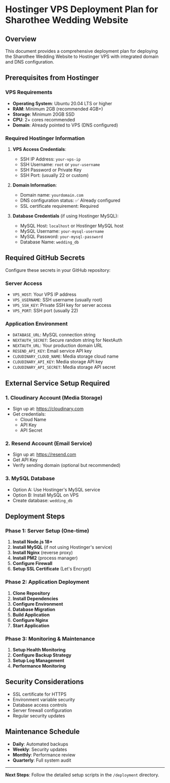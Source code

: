 # Hostinger VPS Deployment Plan for Sharothee Wedding Website

## Overview
This document provides a comprehensive deployment plan for deploying the Sharothee Wedding Website to Hostinger VPS with integrated domain and DNS configuration.

## Prerequisites from Hostinger
### VPS Requirements
- **Operating System**: Ubuntu 20.04 LTS or higher
- **RAM**: Minimum 2GB (recommended 4GB+)
- **Storage**: Minimum 20GB SSD
- **CPU**: 2+ cores recommended
- **Domain**: Already pointed to VPS (DNS configured)

### Required Hostinger Information
1. **VPS Access Credentials**:
   - SSH IP Address: `your-vps-ip`
   - SSH Username: `root` or `your-username`
   - SSH Password or Private Key
   - SSH Port: (usually 22 or custom)

2. **Domain Information**:
   - Domain name: `yourdomain.com`
   - DNS configuration status: ✅ Already configured
   - SSL certificate requirement: Required

3. **Database Credentials** (if using Hostinger MySQL):
   - MySQL Host: `localhost` or Hostinger MySQL host
   - MySQL Username: `your-mysql-username`
   - MySQL Password: `your-mysql-password`
   - Database Name: `wedding_db`

## Required GitHub Secrets
Configure these secrets in your GitHub repository:

### Server Access
- `VPS_HOST`: Your VPS IP address
- `VPS_USERNAME`: SSH username (usually root)
- `VPS_SSH_KEY`: Private SSH key for server access
- `VPS_PORT`: SSH port (usually 22)

### Application Environment
- `DATABASE_URL`: MySQL connection string
- `NEXTAUTH_SECRET`: Secure random string for NextAuth
- `NEXTAUTH_URL`: Your production domain URL
- `RESEND_API_KEY`: Email service API key
- `CLOUDINARY_CLOUD_NAME`: Media storage cloud name
- `CLOUDINARY_API_KEY`: Media storage API key
- `CLOUDINARY_API_SECRET`: Media storage API secret

## External Service Setup Required

### 1. Cloudinary Account (Media Storage)
- Sign up at: https://cloudinary.com
- Get credentials:
  - Cloud Name
  - API Key
  - API Secret

### 2. Resend Account (Email Service)
- Sign up at: https://resend.com
- Get API Key
- Verify sending domain (optional but recommended)

### 3. MySQL Database
- Option A: Use Hostinger's MySQL service
- Option B: Install MySQL on VPS
- Create database: `wedding_db`

## Deployment Steps

### Phase 1: Server Setup (One-time)
1. **Install Node.js 18+**
2. **Install MySQL** (if not using Hostinger's service)
3. **Install Nginx** (reverse proxy)
4. **Install PM2** (process manager)
5. **Configure Firewall**
6. **Setup SSL Certificate** (Let's Encrypt)

### Phase 2: Application Deployment
1. **Clone Repository**
2. **Install Dependencies**
3. **Configure Environment**
4. **Database Migration**
5. **Build Application**
6. **Configure Nginx**
7. **Start Application**

### Phase 3: Monitoring & Maintenance
1. **Setup Health Monitoring**
2. **Configure Backup Strategy**
3. **Setup Log Management**
4. **Performance Monitoring**

## Security Considerations
- SSL certificate for HTTPS
- Environment variable security
- Database access controls
- Server firewall configuration
- Regular security updates

## Maintenance Schedule
- **Daily**: Automated backups
- **Weekly**: Security updates
- **Monthly**: Performance review
- **Quarterly**: Full system audit

---

**Next Steps**: Follow the detailed setup scripts in the `/deployment` directory.
